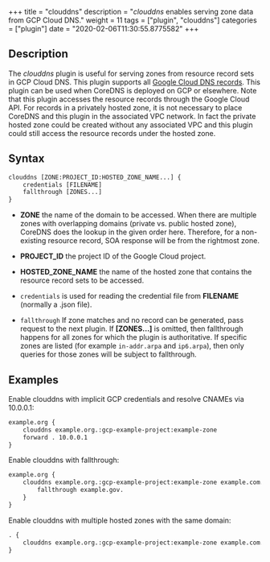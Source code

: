 +++
title = "clouddns"
description = "*clouddns* enables serving zone data from GCP Cloud DNS."
weight = 11
tags = ["plugin", "clouddns"]
categories = ["plugin"]
date = "2020-02-06T11:30:55.8775582"
+++

## Description

The *clouddns* plugin is useful for serving zones from resource record
sets in GCP Cloud DNS. This plugin supports all [Google Cloud DNS
records](https://cloud.google.com/dns/docs/overview#supported_dns_record_types). This plugin can
be used when CoreDNS is deployed on GCP or elsewhere. Note that this plugin accesses the resource
records through the Google Cloud API. For records in a privately hosted zone, it is not necessary to
place CoreDNS and this plugin in the associated VPC network. In fact the private hosted zone could
be created without any associated VPC and this plugin could still access the resource records under
the hosted zone.

## Syntax

~~~ txt
clouddns [ZONE:PROJECT_ID:HOSTED_ZONE_NAME...] {
    credentials [FILENAME]
    fallthrough [ZONES...]
}
~~~

*   **ZONE** the name of the domain to be accessed. When there are multiple zones with overlapping
    domains (private vs. public hosted zone), CoreDNS does the lookup in the given order here.
    Therefore, for a non-existing resource record, SOA response will be from the rightmost zone.

*   **PROJECT\_ID** the project ID of the Google Cloud project.

*   **HOSTED\_ZONE\_NAME** the name of the hosted zone that contains the resource record sets to be
    accessed.

*   `credentials` is used for reading the credential file from **FILENAME** (normally a .json file).

*   `fallthrough` If zone matches and no record can be generated, pass request to the next plugin.
    If **[ZONES...]** is omitted, then fallthrough happens for all zones for which the plugin is
    authoritative. If specific zones are listed (for example `in-addr.arpa` and `ip6.arpa`), then
    only queries for those zones will be subject to fallthrough.

## Examples

Enable clouddns with implicit GCP credentials and resolve CNAMEs via 10.0.0.1:

~~~ txt
example.org {
    clouddns example.org.:gcp-example-project:example-zone
    forward . 10.0.0.1
}
~~~

Enable clouddns with fallthrough:

~~~ txt
example.org {
    clouddns example.org.:gcp-example-project:example-zone example.com.:gcp-example-project:example-zone-2 {
        fallthrough example.gov.
    }
}
~~~

Enable clouddns with multiple hosted zones with the same domain:

~~~ txt
. {
    clouddns example.org.:gcp-example-project:example-zone example.com.:gcp-example-project:other-example-zone
}
~~~
